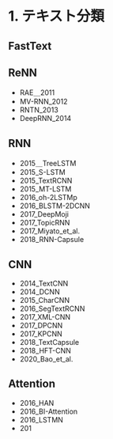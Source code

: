 # 1. テキスト分類

## FastText

## ReNN

- RAE＿2011
- MV-RNN_2012
- RNTN_2013
- DeepRNN_2014

## RNN

- 2015＿TreeLSTM
- 2015_S-LSTM
- 2015_TextRCNN
- 2015_MT-LSTM
- 2016_oh-2LSTMp
- 2016_BLSTM-2DCNN
- 2017_DeepMoji
- 2017_TopicRNN
- 2017_Miyato_et_al.
- 2018_RNN-Capsule​

## CNN

- 2014_TextCNN
- 2014_DCNN
- 2015_CharCNN
- 2016_SegTextRCNN
- 2017_XML-CNN
- 2017_DPCNN
- 2017_KPCNN
- 2018_TextCapsule
- 2018_HFT-CNN
- 2020_Bao_et_al.

## Attention

- 2016_HAN
- 2016_BI-Attention
- 2016_LSTMN
- 201
